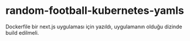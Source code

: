 # random-football-kubernetes-yamls

Dockerfile bir next.js uygulaması için yazıldı, uygulamanın olduğu dizinde build edilmeli.
